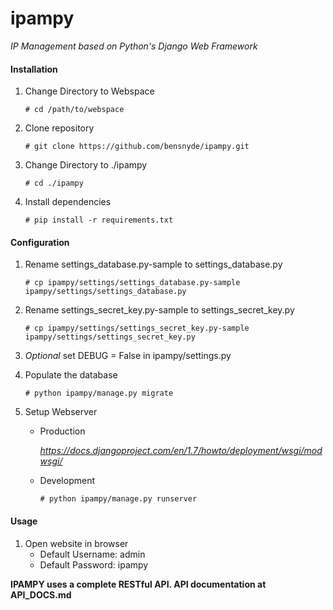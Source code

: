 ipampy
======

_IP Management based on Python's Django Web Framework_

#### Installation
1. Change Directory to Webspace

    ```
    # cd /path/to/webspace
    ```

2. Clone repository

    ```
    # git clone https://github.com/bensnyde/ipampy.git
    ```

3. Change Directory to ./ipampy

    ```
    # cd ./ipampy
    ```

4. Install dependencies

    ```
    # pip install -r requirements.txt
    ```

#### Configuration
1. Rename settings_database.py-sample to settings_database.py

    ```
    # cp ipampy/settings/settings_database.py-sample ipampy/settings/settings_database.py
    ```

2. Rename settings_secret_key.py-sample to settings_secret_key.py

	```
	# cp ipampy/settings/settings_secret_key.py-sample ipampy/settings/settings_secret_key.py
	```

3. _Optional_ set DEBUG = False in ipampy/settings.py

4. Populate the database

    ```
    # python ipampy/manage.py migrate
    ```

5. Setup Webserver

    * Production

        _https://docs.djangoproject.com/en/1.7/howto/deployment/wsgi/modwsgi/_

    * Development

        ```
        # python ipampy/manage.py runserver
        ```

#### Usage
1. Open website in browser
	* Default Username: admin
	* Default Password: ipampy


**IPAMPY uses a complete RESTful API. API documentation at API_DOCS.md**